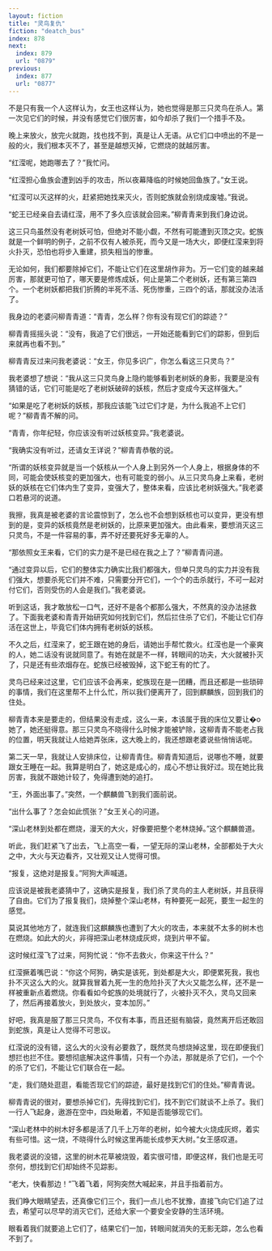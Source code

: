 ```yaml
---
layout: fiction
title: "灵鸟复仇"
fiction: "deatch_bus"
index: 878
next:
  index: 879
  url: "0879"
previous:
  index: 877
  url: "0877"
---
```

不是只有我一个人这样认为，女王也这样认为，她也觉得是那三只灵鸟在杀人。第一次见它们的时候，并没有感觉它们很厉害，如今却杀了我们一个措手不及。

晚上来放火，放完火就跑，找也找不到，真是让人无语。从它们口中喷出的不是一般的火，我们根本灭不了，甚至是越想灭掉，它燃烧的就越厉害。

“红滢呢，她跑哪去了？”我忙问。

“红滢担心鱼族会遭到凶手的攻击，所以夜幕降临的时候她回鱼族了。”女王说。

“红滢可以灭这样的火，赶紧把她找来灭火，否则蛇族就会别烧成废墟。”我说。

“蛇王已经亲自去请红滢，用不了多久应该就会回来。”柳青青来到我们身边说。

这三只鸟虽然没有老树妖可怕，但绝对不能小觑，不然有可能遭到灭顶之灾。蛇族就是一个鲜明的例子，之前不仅有人被杀死，而今又是一场大火，即便红滢来到将火扑灭，恐怕也将步入重建，损失相当的惨重。

无论如何，我们都要除掉它们，不能让它们在这里胡作非为。万一它们变的越来越厉害，那就更可怕了，哪天要是修炼成妖，何止是第二个老树妖，还有第三第四个。一个老树妖都把我们折腾的半死不活、死伤惨重，三四个的话，那就没办法活了。

我身边的老婆问柳青青道：“青青，怎么样？你有没有现它们的踪迹？”

柳青青摇摇头说：“没有，我追了它们很远，一开始还能看到它们的踪影，但到后来就再也看不到。”

柳青青反过来问我老婆说：“女王，你见多识广，你怎么看这三只灵鸟？”

我老婆想了想说：“我从这三只灵鸟身上隐约能够看到老树妖的身影，我要是没有猜错的话，它们可能是吃了老树妖破碎的妖核，然后才变成今天这样强大。”

“如果是吃了老树妖的妖核，那我应该能飞过它们才是，为什么我追不上它们呢？”柳青青不解的问。

“青青，你年纪轻，你应该没有听过妖核变异。”我老婆说。

“我确实没有听过，还请女王详说？”柳青青恭敬的说。

“所谓的妖核变异就是当一个妖核从一个人身上到另外一个人身上，根据身体的不同，可能会使妖核变的更加强大，也有可能变的弱小。从三只灵鸟身上来看，老树妖的妖核在它们体内生了变异，变强大了，整体来看，应该比老树妖强大。”我老婆口若悬河的说道。

我擦，我真是被老婆的言论震惊到了，怎么也不会想到妖核也可以变异，更没有想到的是，变异的妖核竟然是老树妖的，比原来更加强大。由此看来，要想消灭这三只灵鸟，不是一件容易的事，弄不好还要死好多无辜的人。

“那依照女王来看，它们的实力是不是已经在我之上了？”柳青青问道。

“通过变异以后，它们的整体实力确实比我们都强大，但单只灵鸟的实力并没有我们强大，想要杀死它们并不难，只需要分开它们，一个个的击杀就行，不可一起对付它们，否则受伤的人会是我们。”我老婆说。

听到这话，我才敢放松一口气，还好不是各个都那么强大，不然真的没办法拯救了。下面我老婆和青青开始研究如何找到它们，然后拦住杀了它们，不能让它们存活在这世上，毕竟它们体内拥有老树妖的妖核。

不久之后，红滢来了，蛇王跟在她的身后，请她出手帮忙救火。红滢也是一个豪爽的人，她二话没有说就同意了。有她在就是不一样，转眼间的功夫，大火就被扑灭了，只是还有些浓烟存在。蛇族已经被毁掉，这下蛇王有的忙了。

灵鸟已经来过这里，它们应该不会再来，蛇族现在是一团糟，而且还都是一些琐碎的事情，我们在这里帮不上什么忙，所以我们便离开了，回到麒麟族，回到我们的住处。

柳青青本来是要走的，但结果没有走成，这么一来，本该属于我的床位又要让�o她了，她还挺得意。那三只灵鸟不晓得什么时候才能被铲除，这柳青青不能老占我的位置，明天我就让人给她弄张床，这大晚上的，我还想跟老婆说些悄悄话呢。

第二天一早，我就让人安排床位，让柳青青住。柳青青知道后，说哪也不睡，就要跟女王睡在一起。我算是明白了，她这是成心的，成心不想让我好过。现在她比我厉害，我就不跟她计较了，免得遭到她的追打。

“王，外面出事了。”突然，一个麒麟兽飞到我们面前说。

“出什么事了？怎会如此慌张？”女王关心的问道。

“深山老林到处都在燃烧，漫天的大火，好像要把整个老林烧掉。”这个麒麟兽道。

听此，我们赶紧飞了出去，飞上高空一看，一望无际的深山老林，全部都处于大火之中，大火与天边看齐，又壮观又让人觉得可恨。

“报复，这绝对是报复。”阿狗大声喊道。

应该说是被我老婆猜中了，这确实是报复，我们杀了灵鸟的主人老树妖，并且获得了自由。它们为了报复我们，烧掉整个深山老林，有种要死一起死，要生一起生的感觉。

莫说其他地方了，就连我们这麒麟族也遭到了大火的攻击，本来就不太多的树木也在燃烧。如此大的火，非得把深山老林烧成灰烬，烧到片甲不留。

这时候红滢飞了过来，阿狗忙说：“你不去救火，你来这干什么？”

红滢撅着嘴巴说：“你这个阿狗，确实是该死，到处都是大火，即便累死我，我也扑不灭这么大的火。就算我冒着九死一生的危险扑灭了大火又能怎么样，还不是一样被重新点着燃烧。你看看如今蛇族的处境就行了，火被扑灭不久，灵鸟又回来了，然后再接着放火，到处放火，变本加厉。”

好吧，我真是服了那三只灵鸟，不仅有本事，而且还挺有脑袋，竟然离开后还敢回到蛇族，真是让人觉得不可思议。

红滢说的没有错，这么大的火没有必要救了，既然灵鸟想烧掉这里，现在即便我们想拦也拦不住。要想彻底解决这件事情，只有一个办法，那就是杀了它们，一个个的杀了它们，不能让它们联合在一起。

“走，我们随处逛逛，看能否现它们的踪迹，最好是找到它们的住处。”柳青青说。

柳青青说的很对，要想杀掉它们，先得找到它们，找不到它们就谈不上杀了。我们一行人飞起身，遨游在空中，四处瞅着，不知是否能够现它们。

“深山老林中的树木好多都是活了几千上万年的老树，如今被大火烧成灰烬，着实有些可惜。这一烧，不晓得什么时候这里再能长成参天大树。”女王感叹道。

我老婆说的没错，这里的树木花草被烧毁，着实很可惜，即便这样，我们也是无可奈何，想找到它们却始终不见踪影。

“老大，快看那边！”飞着飞着，阿狗突然大喊起来，并且手指着前方。

我们睁大眼睛望去，还真像它们三个，我们一点儿也不犹豫，直接飞向它们追了过去，希望可以尽早的消灭它们，还给大家一个要安全安静的生活环境。

眼看着我们就要追上它们了，结果它们一加，转眼间就消失的无影无踪，怎么也看不到了。